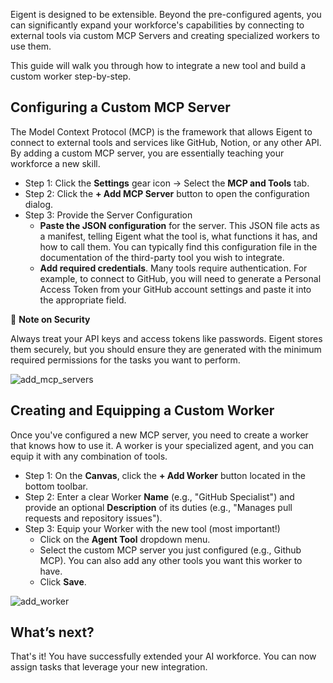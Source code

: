 Eigent is designed to be extensible. Beyond the pre-configured agents, you can significantly expand your workforce's capabilities by connecting to external tools via custom MCP Servers and creating specialized workers to use them.

This guide will walk you through how to integrate a new tool and build a custom worker step-by-step.

## Configuring a Custom MCP Server

The Model Context Protocol (MCP) is the framework that allows Eigent to connect to external tools and services like GitHub, Notion, or any other API. By adding a custom MCP server, you are essentially teaching your workforce a new skill.

- Step 1: Click the **Settings** gear icon → Select the **MCP and Tools** tab.
- Step 2: Click the **+ Add MCP Server** button to open the configuration dialog.
- Step 3: Provide the Server Configuration
    - **Paste the JSON configuration** for the server. This JSON file acts as a manifest, telling Eigent what the tool is, what functions it has, and how to call them. You can typically find this configuration file in the documentation of the third-party tool you wish to integrate.
    - **Add required credentials**. Many tools require authentication. For example, to connect to GitHub, you will need to generate a Personal Access Token from your GitHub account settings and paste it into the appropriate field.

📌 **Note on Security**

Always treat your API keys and access tokens like passwords. Eigent stores them securely, but you should ensure they are generated with the minimum required permissions for the tasks you want to perform.

![add_mcp_servers](/docs/images/add_mcp_servers.gif)


## Creating and Equipping a Custom Worker

Once you've configured a new MCP server, you need to create a worker that knows how to use it. A worker is your specialized agent, and you can equip it with any combination of tools.

- Step 1: On the **Canvas**, click the **+ Add Worker** button located in the bottom toolbar.
- Step 2: Enter a clear Worker **Name** (e.g., "GitHub Specialist") and provide an optional **Description** of its duties (e.g., "Manages pull requests and repository issues").
- Step 3: Equip your Worker with the new tool (most important!)
    - Click on the **Agent Tool** dropdown menu.
    - Select the custom MCP server you just configured (e.g., Github MCP). You can also add any other tools you want this worker to have.
    - Click **Save**.

![add_worker](/docs/images/add_worker.gif)

## What’s next?

That's it! You have successfully extended your AI workforce. You can now assign tasks that leverage your new integration.